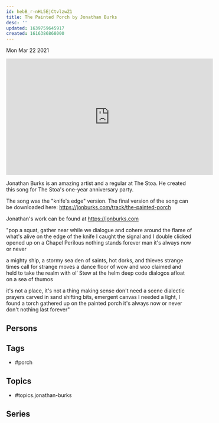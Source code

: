 ```yaml
---
id: hebB_r-nHL5EjCtvlzwZ1
title: The Painted Porch by Jonathan Burks
desc: ''
updated: 1639759645917
created: 1616386868000
---
```





Mon Mar 22 2021

<iframe width="560" height="315" src="https://www.youtube.com/embed/iyz5g9No4rE" title="The Painted Porch by Jonathan Burks" frameborder="0" allow="accelerometer; autoplay; clipboard-write; encrypted-media; gyroscope; picture-in-picture" allowfullscreen ></iframe>

Jonathan Burks is an amazing artist and a regular at The Stoa. He created this song for The Stoa's one-year anniversary party. 

The song was the "knife's edge" version. The final version of the song can be downloaded here: https://jonburks.com/track/the-painted-porch

Jonathan's work can be found at https://jonburks.com

"pop a squat, gather near
while we dialogue and cohere
around the flame of what's alive
on the edge of the knife
I caught the signal and I double clicked
opened up on a Chapel Perilous
nothing stands forever man
it's always now or never

a mighty ship, a stormy sea
den of saints, hot dorks, and thieves
strange times call for strange moves
a dance floor of wow and woo
claimed and held to take the realm
with ol’ Stew at the helm
deep code dialogos 
afloat on a sea of thumos

it's not a place, it's not a thing
making sense don't need a scene
dialectic prayers carved in sand
shifting bits, emergent canvas
I needed a light, I found a torch
gathered up on the painted porch
it's always now or never
don't nothing last forever"

## Persons



## Tags

- #porch

## Topics

- #topics.jonathan-burks

## Series



